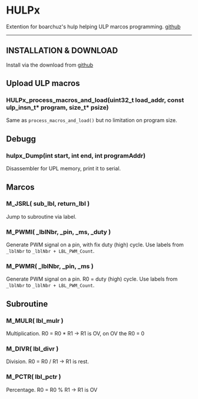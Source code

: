 # HULPx

Extention for boarchuz's hulp  helping ULP marcos programming. [github ](https://github.com/boarchuz/HULP.git)

***

## INSTALLATION & DOWNLOAD
Install via the download from [github](https://github.com/Gfy63/HULPx.git)



## Upload ULP macros

### HULPx_process_macros_and_load(uint32_t load_addr, const ulp_insn_t* program, size_t* psize)
Same as ```process_macros_and_load()``` but no limitation on program size.

## Debugg

### hulpx_Dump(int start, int end, int programAddr)
Disassembler for UPL memory, print it to serial.

## Marcos

### M_JSRL( sub_lbl, return_lbl )
Jump to subroutine via label.

### M_PWMI( _lblNbr, _pin, _ms, _duty )
Generate PWM signal on a pin, with fix duty (high) cycle.
Use labels from ```_lblNbr``` to ```_lblNbr + LBL_PWM_Count```.

### M_PWMR( _lblNbr, _pin, _ms )
Generate PWM signal on a pin. R0 = duty (high) cycle.
Use labels from ```_lblNbr``` to ```_lblNbr + LBL_PWM_Count```.

## Subroutine

### M_MULR( lbl_mulr )
Multiplication. R0 = R0 * R1 -> R1 is OV, on OV the R0 = 0

### M_DIVR( lbl_divr )
Division. R0 = R0 / R1 -> R1 is rest.

### M_PCTR( lbl_pctr )
Percentage. R0 = R0 % R1 -> R1 is OV





